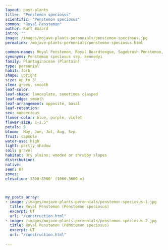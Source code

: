```yaml
---
layout: post-plants
title:  "Penstemon speciosus"
scientific: "Penstemon speciosus"
common: "Royal Penstemon"
author: Kurt Buzard
intro: ""
image: /images/mojave-plants-perennials/penstemon-speciosus.jpg
permalink: /mojave-plants-perennials/penstemon-speciosus.html

common-names: Royal Penstemon, Royal Beardtongue, Sagebrush Penstemon, Sagebrush Beardtongue
synonyms: Penstemon speciosus ssp. kennedyi
family: Plantaginaceae (Plantain)
type: perennial
habit: forb
shape: upright
size: up to 3'
stem: green, smooth
leaf-color: 
leaf-shape: lanceolate, sometimes clasped
leaf-edge: smooth
leaf-arrangement: opposite, basal
leaf-retention: 
sex: monoecious
flower-color: blue, purple, violet
flower-size: 1-1.5"
petals: 5
bloom:  May, Jun, Jul, Aug, Sep
fruit: capsule
water-use: high
light: partly shadow
soil: gravel
habitat: Dry plains; wooded or shrubby slopes
distribution: 
native: 
seen: UT
zones: 
elevation: 3500-8500' (1066-3000 m)
 
   

my_posts_array:
- image: /images/mojave-plants-perennials/penstemon-speciosus-1.jpg
  title: Royal Penstemon (Penstemon speciosus)
  excerpt: UT
  url: "/construction.html"
- image: /images/mojave-plants-perennials/penstemon-speciosus-2.jpg
  title: Royal Penstemon (Penstemon speciosus)
  excerpt: UT
  url: "/construction.html"
 
---
```

  
  
 <p></p>
  